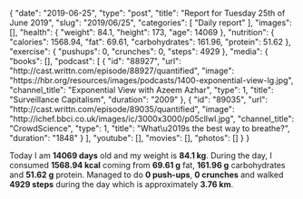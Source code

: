 {
    "date": "2019-06-25",
    "type": "post",
    "title": "Report for Tuesday 25th of June 2019",
    "slug": "2019\/06\/25",
    "categories": [
        "Daily report"
    ],
    "images": [],
    "health": {
        "weight": 84.1,
        "height": 173,
        "age": 14069
    },
    "nutrition": {
        "calories": 1568.94,
        "fat": 69.61,
        "carbohydrates": 161.96,
        "protein": 51.62
    },
    "exercise": {
        "pushups": 0,
        "crunches": 0,
        "steps": 4929
    },
    "media": {
        "books": [],
        "podcast": [
            {
                "id": "88927",
                "url": "http:\/\/cast.writtn.com\/episode\/88927\/quantified",
                "image": "https:\/\/hbr.org\/resources\/images\/podcasts\/1400-exponential-view-lg.jpg",
                "channel_title": "Exponential View with Azeem Azhar",
                "type": 1,
                "title": "Surveillance Capitalism",
                "duration": "2009"
            },
            {
                "id": "89035",
                "url": "http:\/\/cast.writtn.com\/episode\/89035\/quantified",
                "image": "http:\/\/ichef.bbci.co.uk\/images\/ic\/3000x3000\/p05cllwl.jpg",
                "channel_title": "CrowdScience",
                "type": 1,
                "title": "What\u2019s the best way to breathe?",
                "duration": "1848"
            }
        ],
        "youtube": [],
        "movies": [],
        "photos": []
    }
}

Today I am <strong>14069 days</strong> old and my weight is <strong>84.1 kg</strong>. During the day, I consumed <strong>1568.94 kcal</strong> coming from <strong>69.61 g</strong> fat, <strong>161.96 g</strong> carbohydrates and <strong>51.62 g</strong> protein. Managed to do <strong>0 push-ups</strong>, <strong>0 crunches</strong> and walked <strong>4929 steps</strong> during the day which is approximately <strong>3.76 km</strong>.
